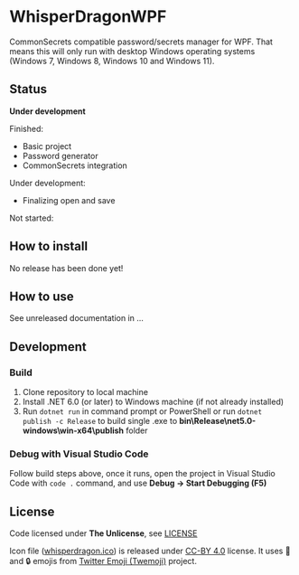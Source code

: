 # WhisperDragonWPF
CommonSecrets compatible password/secrets manager for WPF. That means this will only run with desktop Windows operating systems (Windows 7, Windows 8, Windows 10 and Windows 11).

## Status
**Under development**

Finished:
* Basic project
* Password generator
* CommonSecrets integration

Under development:
* Finalizing open and save 

Not started:


## How to install

No release has been done yet!

## How to use

See unreleased documentation in ...

## Development

### Build

1. Clone repository to local machine
2. Install .NET 6.0 (or later) to Windows machine (if not already installed) 
3. Run `dotnet run` in command prompt or PowerShell or run `dotnet publish -c Release` to build single .exe to **bin\Release\net5.0-windows\win-x64\publish** folder

### Debug with Visual Studio Code

Follow build steps above, once it runs, open the project in Visual Studio Code with `code .` command, and use **Debug -> Start Debugging (F5)**

## License

Code licensed under **The Unlicense**, see [LICENSE](https://github.com/mcraiha/WhisperDragonWPF/blob/master/LICENSE)

Icon file ([whisperdragon.ico](whisperdragon.ico)) is released under [CC-BY 4.0](https://creativecommons.org/licenses/by/4.0/) license. It uses 🐉 and 🔒 emojis from [Twitter Emoji (Twemoji)](https://github.com/twitter/twemoji) project.